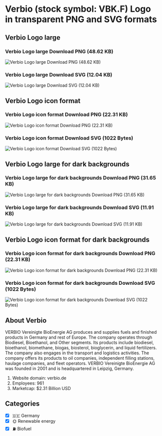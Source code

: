 # Verbio (stock symbol: VBK.F) Logo in transparent PNG and SVG formats

## Verbio Logo large

### Verbio Logo large Download PNG (48.62 KB)

![Verbio Logo large Download PNG (48.62 KB)](/img/orig/VBK.F_BIG-948c7d62.png)

### Verbio Logo large Download SVG (12.04 KB)

![Verbio Logo large Download SVG (12.04 KB)](/img/orig/VBK.F_BIG-c49d74a5.svg)

## Verbio Logo icon format

### Verbio Logo icon format Download PNG (22.31 KB)

![Verbio Logo icon format Download PNG (22.31 KB)](/img/orig/VBK.F-0bc711d7.png)

### Verbio Logo icon format Download SVG (1022 Bytes)

![Verbio Logo icon format Download SVG (1022 Bytes)](/img/orig/VBK.F-9e11b9c3.svg)

## Verbio Logo large for dark backgrounds

### Verbio Logo large for dark backgrounds Download PNG (31.65 KB)

![Verbio Logo large for dark backgrounds Download PNG (31.65 KB)](/img/orig/VBK.F_BIG.D-1f9a680d.png)

### Verbio Logo large for dark backgrounds Download SVG (11.91 KB)

![Verbio Logo large for dark backgrounds Download SVG (11.91 KB)](/img/orig/VBK.F_BIG.D-26ed832e.svg)

## Verbio Logo icon format for dark backgrounds

### Verbio Logo icon format for dark backgrounds Download PNG (22.31 KB)

![Verbio Logo icon format for dark backgrounds Download PNG (22.31 KB)](/img/orig/VBK.F.D-6d5cb052.png)

### Verbio Logo icon format for dark backgrounds Download SVG (1022 Bytes)

![Verbio Logo icon format for dark backgrounds Download SVG (1022 Bytes)](/img/orig/VBK.F.D-b925fcd7.svg)

## About Verbio

VERBIO Vereinigte BioEnergie AG produces and supplies fuels and finished products in Germany and rest of Europe. The company operates through Biodiesel, Bioethanol, and Other segments. Its products include biodiesel, bioethanol, biomethane, biogas, biosterol, bioglycerin, and liquid fertilizers. The company also engages in the transport and logistics activities. The company offers its products to oil companies, independent filling stations, haulage companies, and fleet operators. VERBIO Vereinigte BioEnergie AG was founded in 2001 and is headquartered in Leipzig, Germany.

1. Website domain: verbio.de
2. Employees: 961
3. Marketcap: $2.31 Billion USD


## Categories
- [x] 🇩🇪 Germany
- [x] 🌞 Renewable energy
- [x] ⛽ Biofuel
